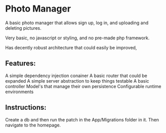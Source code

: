# Photo Manager

A basic photo manager that allows sign up, log in, and uploading and deleting pictures. 

Very basic, no javascript or styling, and no pre-made php framework. 

Has decently robust architecture that could easily be improved, 

## Features:
A simple dependency injection conainer
A basic router that could be expanded
A simple server abstraction to keep things testable
A basic controller
Model's that manage their own persistence
Configurable runtime environments

## Instructions:
Create a db and then run the patch in the App/Migrations folder in it. Then navigate to the homepage.







